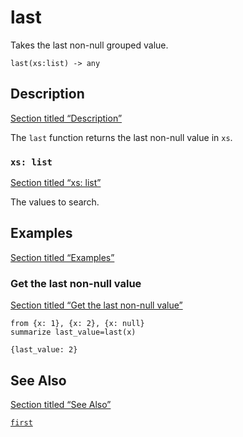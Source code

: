 # last

Takes the last non-null grouped value.

```tql
last(xs:list) -> any
```

## Description

[Section titled “Description”](#description)

The `last` function returns the last non-null value in `xs`.

### `xs: list`

[Section titled “xs: list”](#xs-list)

The values to search.

## Examples

[Section titled “Examples”](#examples)

### Get the last non-null value

[Section titled “Get the last non-null value”](#get-the-last-non-null-value)

```tql
from {x: 1}, {x: 2}, {x: null}
summarize last_value=last(x)
```

```tql
{last_value: 2}
```

## See Also

[Section titled “See Also”](#see-also)

[`first`](/reference/functions/first)
